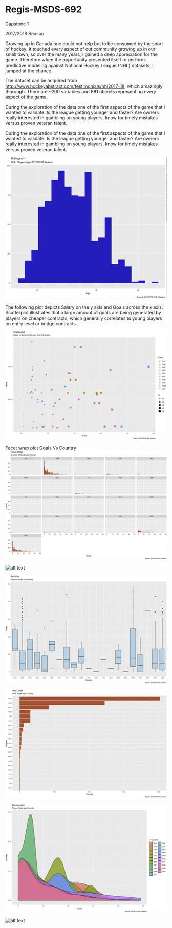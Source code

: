 # Regis-MSDS-692
Capstone 1

2017/2018 Season

Growing up in Canada one could not help but to be consumed by the sport of hockey.  It touched every aspect of out community growing up in our small town, so over the many years, I gained a deep appreciation for the game.  Therefore when the opportunity presented itself to perform predictive modeling against National Hockey League (NHL) datasets, I jumped at the chance. 

The dataset can be acquired from http://www.hockeyabstract.com/testimonials/nhl2017-18, which amazingly thorough.  There are  ~200 variables and 881 objects representing every aspect of the game. 

During the exploration of the data one of the first aspects of the game that I wanted to validate.  Is the league getting younger and faster?  Are owners really interested in gambling on young players, know for timely mistakes versus proven veteran talent.  

During the exploration of the data one of the first aspects of the game that I wanted to validate.  Is the league getting younger and faster?  Are owners really interested in gambling on young players, know for timely mistakes versus proven veteran talent.  

![alt text](https://github.com/smichael14/Regis-MSDS-692/blob/master/Histogram_age.png)


The following plot depicts Salary on the y axis and Goals across the x axis.  Scatterplot illustrates that a large amount of goals are being generated by players on cheaper contracts, which generally correlates to young players on entry level or bridge contracts. 

![alt text](https://github.com/smichael14/Regis-MSDS-692/blob/master/grtr_than_25_goals.png)
 
Facet wrap plot Goals Vs Country
![alt text](https://github.com/smichael14/Regis-MSDS-692/blob/master/Facet_wrap_g_cnty.png)

![alt text](https://github.com/smichael14/Regis-MSDS-692/blob/master/g_cnty.png)

![alt text](https://github.com/smichael14/Regis-MSDS-692/blob/master/box_g_cnty.png)

![alt text](https://github.com/smichael14/Regis-MSDS-692/blob/master/Players_cnty.png)

![alt text](https://github.com/smichael14/Regis-MSDS-692/blob/master/density.png)

![alt text](https://github.com/smichael14/Regis-MSDS-692/blob/master/TOI.png)


